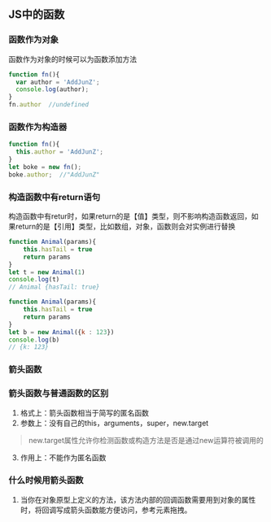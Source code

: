 <!-- JS中的函数.md -->
## JS中的函数
### 函数作为对象
函数作为对象的时候可以为函数添加方法
```js
function fn(){
  var author = 'AddJunZ';
  console.log(author);
}
fn.author  //undefined
```

### 函数作为构造器
```js
function fn(){
  this.author = 'AddJunZ';
}
let boke = new fn();
boke.author;  //"AddJunZ"
```

### 构造函数中有return语句
构造函数中有retur时，如果return的是【值】类型，则不影响构造函数返回，如果return的是【引用】类型，比如数组，对象，函数则会对实例进行替换

```js
function Animal(params){
	this.hasTail = true
	return params
}
let t = new Animal(1)
console.log(t)
// Animal {hasTail: true}

function Animal(params){
	this.hasTail = true
	return params
}
let b = new Animal({k : 123})
console.log(b)
// {k: 123}
```

### 箭头函数

### 箭头函数与普通函数的区别
1. 格式上：箭头函数相当于简写的匿名函数
2. 参数上：没有自己的this，arguments，super，new.target

> new.target属性允许你检测函数或构造方法是否是通过new运算符被调用的

3. 作用上：不能作为匿名函数

### 什么时候用箭头函数
1. 当你在对象原型上定义的方法，该方法内部的回调函数需要用到对象的属性时，将回调写成箭头函数能方便访问，参考元素拖拽。


